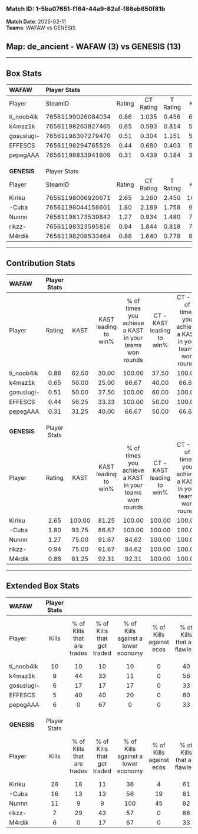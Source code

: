 ### Match ID: 1-5ba07651-f164-44a9-82af-f86eb650f81b  
**Match Date**: 2025-02-11  
**Teams**: WAFAW vs GENESIS  

## **Map**: de_ancient - WAFAW (3) vs GENESIS (13)  
---  

## Box Stats  

| **WAFAW**   | Player Stats      |        |           |          |        |       |       |         |        |      |     |
| :- | :- | :-: | :-: | :-: | :-: | :-: | :-: | :-: | :-: | :-: | :-: |
| Player      | SteamID           | Rating | CT Rating | T Rating |  KAST  |  ADR  | Kills | Assists | Deaths | K/D  | HS% |
| ti_noob4ik  | 76561199026084034 |  0.86  |   1.035   |  0.456   | 62.50  | 73.1  |  10   |    5    |   14   | 0.71 | 70  |
| k4maz1k     | 76561198263827465 |  0.65  |   0.593   |  0.814   | 50.00  | 52.6  |   9   |    0    |   13   | 0.69 | 88  |
| gosuslugi-  | 76561198307279470 |  0.51  |   0.304   |  1.151   | 50.00  | 55.4  |   6   |    3    |   13   | 0.46 | 50  |
| EFFESCS     | 76561198294765529 |  0.44  |   0.680   |  0.403   | 56.25  | 46.3  |   5   |    3    |   14   | 0.36 | 20  |
| pepegAAA    | 76561198833941609 |  0.31  |   0.439   |  0.184   | 31.25  | 48.4  |   6   |    1    |   14   | 0.43 | 83  |
|             |                   |        |           |          |        |       |       |         |        |      |     |
|             |                   |        |           |          |        |       |       |         |        |      |     |
|             |                   |        |           |          |        |       |       |         |        |      |     |
| **GENESIS** | Player Stats      |        |           |          |        |       |       |         |        |      |     |
| Player      | SteamID           | Rating | CT Rating | T Rating |  KAST  |  ADR  | Kills | Assists | Deaths | K/D  | HS% |
| Kiriku      | 76561198006920671 |  2.65  |   3.260   |  2.450   | 100.00 | 144.0 |  28   |    3    |   4    | 7.00 | 39  |
| -Cuba       | 76561198044158601 |  1.80  |   2.189   |  1.758   | 93.75  | 99.8  |  16   |   11    |   6    | 2.67 | 31  |
| Nunnn       | 76561198173539842 |  1.27  |   0.934   |  1.480   | 75.00  | 79.3  |  11   |    8    |   7    | 1.57 | 54  |
| rikzz-      | 76561198323595816 |  0.94  |   1.844   |  0.818   | 75.00  | 71.1  |   7   |    9    |   10   | 0.70 | 42  |
| M4rdik      | 76561198208533464 |  0.88  |   1.640   |  0.778   | 81.25  | 55.3  |   6   |    4    |   9    | 0.67 | 50  |
---  

## Contribution Stats  

| **WAFAW**   | Player Stats |        |                      |                                                        |                           |                                                             |                          |                                                            |
| :- | :-: | :-: | :-: | :-: | :-: | :-: | :-: | :-: |
| Player      |    Rating    |  KAST  | KAST leading to win% | % of times you achieve a KAST in your teams won rounds | CT - KAST leading to win% | CT - % of times you achieve a KAST in your teams won rounds | T - KAST leading to win% | T - % of times you achieve a KAST in your teams won rounds |
| ti_noob4ik  |     0.86     | 62.50  |        30.00         |                         100.00                         |           37.50           |                           100.00                            |           0.00           |                            0.00                            |
| k4maz1k     |     0.65     | 50.00  |        25.00         |                         66.67                          |           40.00           |                            66.67                            |           0.00           |                            0.00                            |
| gosuslugi-  |     0.51     | 50.00  |        37.50         |                         100.00                         |           60.00           |                           100.00                            |           0.00           |                            0.00                            |
| EFFESCS     |     0.44     | 56.25  |        33.33         |                         100.00                         |           50.00           |                           100.00                            |           0.00           |                            0.00                            |
| pepegAAA    |     0.31     | 31.25  |        40.00         |                         66.67                          |           50.00           |                            66.67                            |           0.00           |                            0.00                            |
|             |              |        |                      |                                                        |                           |                                                             |                          |                                                            |
|             |              |        |                      |                                                        |                           |                                                             |                          |                                                            |
|             |              |        |                      |                                                        |                           |                                                             |                          |                                                            |
| **GENESIS** | Player Stats |        |                      |                                                        |                           |                                                             |                          |                                                            |
| Player      |    Rating    |  KAST  | KAST leading to win% | % of times you achieve a KAST in your teams won rounds | CT - KAST leading to win% | CT - % of times you achieve a KAST in your teams won rounds | T - KAST leading to win% | T - % of times you achieve a KAST in your teams won rounds |
| Kiriku      |     2.65     | 100.00 |        81.25         |                         100.00                         |          100.00           |                           100.00                            |          75.00           |                           100.00                           |
| -Cuba       |     1.80     | 93.75  |        86.67         |                         100.00                         |          100.00           |                           100.00                            |          81.82           |                           100.00                           |
| Nunnn       |     1.27     | 75.00  |        91.67         |                         84.62                          |          100.00           |                           100.00                            |          87.50           |                           77.78                            |
| rikzz-      |     0.94     | 75.00  |        91.67         |                         84.62                          |          100.00           |                           100.00                            |          87.50           |                           77.78                            |
| M4rdik      |     0.88     | 81.25  |        92.31         |                         92.31                          |          100.00           |                           100.00                            |          88.89           |                           88.89                            |
---  

## Extended Box Stats  

| **WAFAW**   | Player Stats |                            |                            |                                    |                         |                              |                                 |        |                             |                                     |                          |                               |                            |
| :- | :-: | :-: | :-: | :-: | :-: | :-: | :-: | :-: | :-: | :-: | :-: | :-: | :-: |
| Player      |    Kills     | % of Kills that are trades | % of Kills that got traded | % of Kills against a lower economy | % of Kills against ecos | % of Kills that are flawless | % of Kills that are close duels | Deaths | % of Deaths that get traded | % of Deaths against a lower economy | % of Deaths against ecos | % of Deaths that are flawless | % of Deaths that are close |
| ti_noob4ik  |      10      |             10             |             10             |                 10                 |            0            |              40              |                0                |   14   |              7              |                  7                  |            0             |              64               |             0              |
| k4maz1k     |      9       |             44             |             33             |                 11                 |            0            |              56              |               11                |   13   |              8              |                  8                  |            0             |              92               |             0              |
| gosuslugi-  |      6       |             17             |             17             |                 17                 |            0            |              33              |               17                |   13   |              0              |                  8                  |            0             |              77               |             0              |
| EFFESCS     |      5       |             40             |             40             |                 20                 |            0            |              60              |               20                |   14   |             36              |                  7                  |            0             |              64               |             14             |
| pepegAAA    |      6       |             0              |             67             |                 0                  |            0            |              33              |               17                |   14   |             21              |                  7                  |            0             |              64               |             0              |
|             |              |                            |                            |                                    |                         |                              |                                 |        |                             |                                     |                          |                               |                            |
|             |              |                            |                            |                                    |                         |                              |                                 |        |                             |                                     |                          |                               |                            |
|             |              |                            |                            |                                    |                         |                              |                                 |        |                             |                                     |                          |                               |                            |
| **GENESIS** | Player Stats |                            |                            |                                    |                         |                              |                                 |        |                             |                                     |                          |                               |                            |
| Player      |    Kills     | % of Kills that are trades | % of Kills that got traded | % of Kills against a lower economy | % of Kills against ecos | % of Kills that are flawless | % of Kills that are close duels | Deaths | % of Deaths that get traded | % of Deaths against a lower economy | % of Deaths against ecos | % of Deaths that are flawless | % of Deaths that are close |
| Kiriku      |      28      |             18             |             11             |                 36                 |            4            |              61              |                4                |   4    |              0              |                 50                  |            0             |              75               |             25             |
| -Cuba       |      16      |             13             |             13             |                 56                 |           19            |              81              |                6                |   6    |             33              |                 50                  |            0             |              33               |             0              |
| Nunnn       |      11      |             9              |             9              |                100                 |           45            |              82              |                0                |   7    |             29              |                 43                  |            0             |              57               |             0              |
| rikzz-      |      7       |             29             |             43             |                 57                 |            0            |              86              |                0                |   10   |             40              |                 40                  |            0             |              30               |             20             |
| M4rdik      |      6       |             0              |             17             |                 67                 |            0            |              33              |                0                |   9    |             33              |                 44                  |            0             |              44               |             11             |
